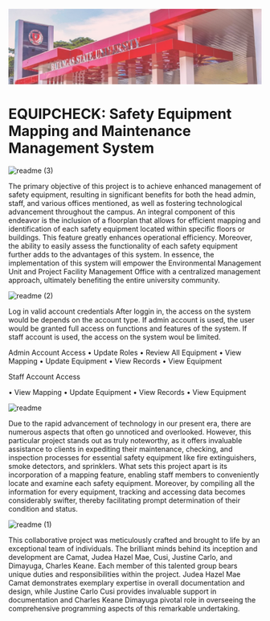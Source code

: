 ![bsu-bg](src/assets/bsu-a.png)

# EQUIPCHECK: Safety Equipment Mapping and Maintenance Management System

![readme (3)](https://github.com/charlesdimayuga3201/EquipCheck-Final/assets/136704929/7f127e2d-7be3-405b-b629-721df5e4ee47)


The primary objective of this project is to achieve enhanced management of safety equipment, resulting in significant benefits for both the head admin, staff, and various offices mentioned, as well as fostering technological advancement throughout the campus. An integral component of this endeavor is the inclusion of a floorplan that allows for efficient mapping and identification of each safety equipment located within specific floors or buildings. 
This feature greatly enhances operational efficiency. Moreover, the ability to easily assess the functionality of each safety equipment further adds to the advantages of this system. 
In essence, the implementation of this system will empower the Environmental Management Unit and Project Facility Management Office with a centralized management approach, ultimately benefiting the entire university community.


![readme (2)](https://github.com/charlesdimayuga3201/EquipCheck-Final/assets/136704929/83409197-b3c6-4d29-91d2-669e5b7e325f)


Log in valid account credentials
After loggin in, the access on the system would be depends on the account type.
 If admin account is used, the user would be granted full access on functions and features of the system.
 If staff account is used, the access on the system woul be limited.

 Admin Account Access
 • Update Roles
 • Review All Equipment
 • View Mapping
 • Update Equipment
 • View Records
 • View Equipment
 
 Staff Account Access
  
 • View Mapping
 • Update Equipment
 • View Records
 • View Equipment
 

![readme](https://github.com/charlesdimayuga3201/EquipCheck-Final/assets/136704929/716930d5-6573-4258-bb00-11c5e9d3547d)


Due to the rapid advancement of technology in our present era, there are numerous aspects that often go unnoticed and overlooked. However, this particular project stands out as truly noteworthy, as it offers invaluable assistance to clients in expediting their maintenance, checking, and inspection processes for essential safety equipment like fire extinguishers, smoke detectors, and sprinklers. 
What sets this project apart is its incorporation of a mapping feature, enabling staff members to conveniently locate and examine each safety equipment. Moreover, by compiling all the information for every equipment, tracking and accessing data becomes considerably swifter, thereby facilitating prompt determination of their condition and status.

![readme (1)](https://github.com/charlesdimayuga3201/EquipCheck-Final/assets/136704929/6fd5596e-c2b0-49aa-8415-290c3272fc22)


This collaborative project was meticulously crafted and brought to life by an exceptional team of individuals. 
The brilliant minds behind its inception and development are Camat, Judea Hazel Mae, Cusi, Justine Carlo, and Dimayuga, Charles Keane. Each member of this talented group bears unique duties and responsibilities within the project.
Judea Hazel Mae Camat demonstrates exemplary expertise in overall documentation and design, while Justine Carlo Cusi provides invaluable support in documentation and Charles Keane Dimayuga pivotal role in overseeing the comprehensive programming aspects of this remarkable undertaking.
